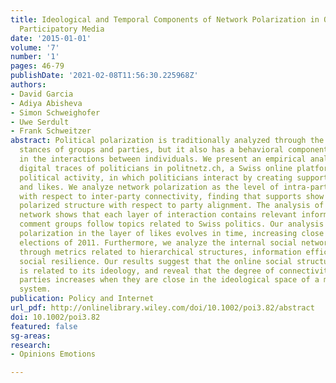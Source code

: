 ```yaml
---
title: Ideological and Temporal Components of Network Polarization in Online Political
  Participatory Media
date: '2015-01-01'
volume: '7'
number: '1'
pages: 46-79
publishDate: '2021-02-08T11:56:30.225968Z'
authors:
- David Garcia
- Adiya Abisheva
- Simon Schweighofer
- Uwe Serdult
- Frank Schweitzer
abstract: Political polarization is traditionally analyzed through the ideological
  stances of groups and parties, but it also has a behavioral component that manifests
  in the interactions between individuals. We present an empirical analysis of the
  digital traces of politicians in politnetz.ch, a Swiss online platform focused on
  political activity, in which politicians interact by creating support links, comments,
  and likes. We analyze network polarization as the level of intra-party cohesion
  with respect to inter-party connectivity, finding that supports show a very strongly
  polarized structure with respect to party alignment. The analysis of this multiplex
  network shows that each layer of interaction contains relevant information, where
  comment groups follow topics related to Swiss politics. Our analysis reveals that
  polarization in the layer of likes evolves in time, increasing close to the federal
  elections of 2011. Furthermore, we analyze the internal social network of each party
  through metrics related to hierarchical structures, information efficiency, and
  social resilience. Our results suggest that the online social structure of a party
  is related to its ideology, and reveal that the degree of connectivity across two
  parties increases when they are close in the ideological space of a multi-party
  system.
publication: Policy and Internet
url_pdf: http://onlinelibrary.wiley.com/doi/10.1002/poi3.82/abstract
doi: 10.1002/poi3.82
featured: false
sg-areas:
research: 
- Opinions Emotions

---
```

